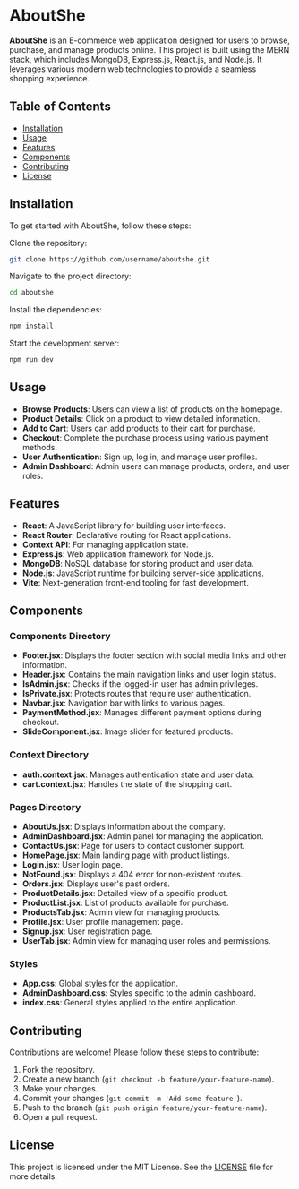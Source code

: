 # AboutShe

**AboutShe** is an E-commerce web application designed for users to browse, purchase, and manage products online. This project is built using the MERN stack, which includes MongoDB, Express.js, React.js, and Node.js. It leverages various modern web technologies to provide a seamless shopping experience.

## Table of Contents

- [Installation](#installation)
- [Usage](#usage)
- [Features](#features)
- [Components](#components)
- [Contributing](#contributing)
- [License](#license)

## Installation

To get started with AboutShe, follow these steps:

Clone the repository:

```bash
git clone https://github.com/username/aboutshe.git
```

Navigate to the project directory:

```bash
cd aboutshe
```

Install the dependencies:

```bash
npm install
```

Start the development server:

```bash
npm run dev
```

## Usage

- **Browse Products**: Users can view a list of products on the homepage.
- **Product Details**: Click on a product to view detailed information.
- **Add to Cart**: Users can add products to their cart for purchase.
- **Checkout**: Complete the purchase process using various payment methods.
- **User Authentication**: Sign up, log in, and manage user profiles.
- **Admin Dashboard**: Admin users can manage products, orders, and user roles.

## Features

- **React**: A JavaScript library for building user interfaces.
- **React Router**: Declarative routing for React applications.
- **Context API**: For managing application state.
- **Express.js**: Web application framework for Node.js.
- **MongoDB**: NoSQL database for storing product and user data.
- **Node.js**: JavaScript runtime for building server-side applications.
- **Vite**: Next-generation front-end tooling for fast development.

## Components

### Components Directory

- **Footer.jsx**: Displays the footer section with social media links and other information.
- **Header.jsx**: Contains the main navigation links and user login status.
- **IsAdmin.jsx**: Checks if the logged-in user has admin privileges.
- **IsPrivate.jsx**: Protects routes that require user authentication.
- **Navbar.jsx**: Navigation bar with links to various pages.
- **PaymentMethod.jsx**: Manages different payment options during checkout.
- **SlideComponent.jsx**: Image slider for featured products.

### Context Directory

- **auth.context.jsx**: Manages authentication state and user data.
- **cart.context.jsx**: Handles the state of the shopping cart.

### Pages Directory

- **AboutUs.jsx**: Displays information about the company.
- **AdminDashboard.jsx**: Admin panel for managing the application.
- **ContactUs.jsx**: Page for users to contact customer support.
- **HomePage.jsx**: Main landing page with product listings.
- **Login.jsx**: User login page.
- **NotFound.jsx**: Displays a 404 error for non-existent routes.
- **Orders.jsx**: Displays user's past orders.
- **ProductDetails.jsx**: Detailed view of a specific product.
- **ProductList.jsx**: List of products available for purchase.
- **ProductsTab.jsx**: Admin view for managing products.
- **Profile.jsx**: User profile management page.
- **Signup.jsx**: User registration page.
- **UserTab.jsx**: Admin view for managing user roles and permissions.

### Styles

- **App.css**: Global styles for the application.
- **AdminDashboard.css**: Styles specific to the admin dashboard.
- **index.css**: General styles applied to the entire application.

## Contributing

Contributions are welcome! Please follow these steps to contribute:

1. Fork the repository.
2. Create a new branch (`git checkout -b feature/your-feature-name`).
3. Make your changes.
4. Commit your changes (`git commit -m 'Add some feature'`).
5. Push to the branch (`git push origin feature/your-feature-name`).
6. Open a pull request.

## License

This project is licensed under the MIT License. See the [LICENSE](LICENSE) file for more details.
